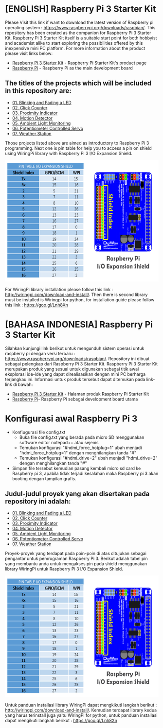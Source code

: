 # [ENGLISH] Raspberry Pi 3 Starter Kit
Please Visit this link if want to download the latest version of Raspberry pi operating system : https://www.raspberrypi.org/downloads/raspbian/. This repository has been created as the companion for Raspberry Pi 3 Starter Kit. Raspberry Pi 3 Starter Kit itself is a suitable start point for both hobbyist and academist alike to start exploring the possibilities offered by  this inexpensive mini PC platform.
For more information about the product please visit links below:
* [Raspberry Pi 3 Starter Kit](http://digiwarestore.com/en/) - Raspberry Pi Starter Kit's product page
* [Raspberry Pi](https://www.raspberrypi.org/) - Raspberry Pi as the main development board

## The titles of the projects which will be included in this repository are:
* [01. Blinking and Fading a LED](/01_Blinking_and_Fading_a_LED)
* [02. Click Counter](/02_Click_Counter)
* [03. Proximity Indicator](/03_Proximity_Indicator)
* [04. Motion Detector](/04_Motion_Detector)
* [05. Ambient Light Monitoring](/05_Ambient_Light_Monitoring)
* [06. Potentiometer Controlled Servo](/06_Potentiometer_Controlled_Servo)
* [07. Weather Station](/07_Weather_Station)

Those projects listed above are aimed as introductory to Raspberry Pi 3 programming. Next one is pin table for help you to access a pin  on shield  using WiringPi library with Raspberry Pi 3  I/O Expansion Shield.

<img src="/images/pin table.png" height="400">

For WiringPi library installation please follow this link : http://wiringpi.com/download-and-install/. Then there is second library must be installed is Wiringpi for python, for installation guide please follow this link : https://goo.gl/Lnh8Xn

# [BAHASA INDONESIA] Raspberry Pi 3 Starter Kit
Silahkan kunjungi link berikut untuk mengunduh sistem operasi untuk raspberry pi dengan versi terbaru : https://www.raspberrypi.org/downloads/raspbian/. Repository ini dibuat sebagai pelengkap dari Raspberry Pi 3 Starter Kit. Raspberry Pi 3 Starter Kit merupakan produk yang sesuai untuk digunakan sebagai titik awal eksplorasi ide-ide yang dapat direalisasikan dengan mini PC berharga terjangkau ini.
Informasi untuk produk tersebut dapat ditemukan pada link-link di bawah:
* [Raspberry Pi 3 Starter Kit](http://digiwarestore.com/en/) - Halaman produk Raspberry Pi Starter Kit
* [Raspberry Pi](https://www.raspberrypi.org/)- Raspberry Pi sebagai development board utama

# Konfigurasi awal Raspberry Pi 3
* Konfiugurasi file config.txt
  * Buka file config.txt yang berada pada micro SD menggunakan software editor notepad++ atau sejenis
  * Temukan konfigurasi "#hdmi_force_hotplug=1" ubah menjadi "hdmi_force_hotplug=1" dengan menghilangkan tanda "#"
  * Temukan konfigurasi "#hdmi_drive=2" ubah menjadi "hdmi_drive=2" dengan menghilangkan tanda "#"
* Simpan file tersebut kemudian pasang kembali micro sd card ke Raspberry pi 3, apabila tidak terjadi kesalahan maka Raspberry pi 3 akan   booting dengan tampilan grafis.

## Judul-judul proyek yang akan disertakan pada repository ini adalah:
* [01. Blinking and Fading a LED](/01_Blinking_and_Fading_a_LED)
* [02. Click Counter](/02_Click_Counter)
* [03. Proximity Indicator](/03_Proximity_Indicator)
* [04. Motion Detector](/04_Motion_Detector)
* [05. Ambient Light Monitoring](/05_Ambient_Light_Monitoring)
* [06. Potentiometer Controlled Servo](/06_Potentiometer_Controlled_Servo)
* [07. Weather Station](/07_Weather_Station)

Proyek-proyek yang terdapat pada poin-poin di atas ditujukan sebagai pengantar untuk pemrograman Raspberry Pi 3. Berikut adalah tabel pin yang membantu anda untuk mengakses pin pada shield menggunakan library WiringPi untuk Raspberry Pi 3 I/O Expansion Shield.

<img src="/images/pin table.png" height="400">

Untuk panduan installasi library WiringPi dapat mengkikuti langkah berikut : http://wiringpi.com/download-and-install/. Kemudian terdapat library kedua yang harus terinstall juga yaitu WiringPi for python, untuk panduan installasi dapat mengikuti langkah berikut : https://goo.gl/Lnh8Xn

